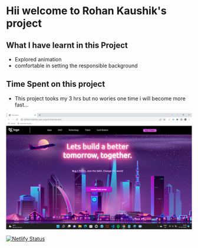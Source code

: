 # Hii welcome to Rohan Kaushik's project


## What I have learnt in this Project
  
- Explored animation
- comfortable in setting the responsible background  


## Time Spent on this project

- This project tooks my 3 hrs but no wories one time i will become more fast...


![First_Project](./4th_project.png)






[![Netlify Status](https://api.netlify.com/api/v1/badges/9bd51e32-8582-472a-aa96-9d71400191b8/deploy-status)](https://app.netlify.com/sites/rohankaushik4thproject/deploys)